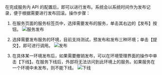 在完成服务内 API 的配置后，即可以进行发布。系统会以系统时间作为发布记录，便于根据需要进行发布回滚。操作步骤：

1. 在服务页面的服务标签页中，选择需要发布的服务，单击其右边的【发布】按钮。
![服务发布](https://mc.qcloudimg.com/static/img/0a9f7cbeace15fd5655e41ef80a13346/image.png)

2. 选择需要发布服务的环境，目前支持测试，预发布和发布三种环境；单击【提交】，即可进行调用。
![发布](https://mc.qcloudimg.com/static/img/0250450229047584ff528c75c4153a22/image.png)

3. 在具体某一环境发布后，如果需要撤销发布，可以在环境管理界面的操作中单击【下线】。在服务下线后，外部将无法访问到此环境上的服务。如果服务在一个环境中未发布，则不能下线。
![下线](https://mc.qcloudimg.com/static/img/fea27042ba327a84224a9d44898ebe56/image.png)